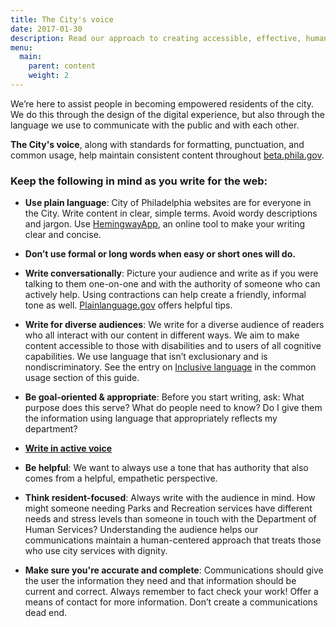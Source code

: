 ```yaml
---
title: The City's voice
date: 2017-01-30
description: Read our approach to creating accessible, effective, human-centered content for residents.
menu:
  main:
    parent: content
    weight: 2
---
```


We’re here to assist people in becoming empowered residents of the city. We do this through the design of the digital experience, but also through the language we use to communicate with the public and with each other.

**The City's voice**,
along with standards for formatting, punctuation, and common usage, help maintain consistent content throughout [beta.phila.gov](www.beta.phila.gov).



### Keep the following in mind as you write for the web:


* **Use plain language**: City of Philadelphia websites are for everyone in the City. Write content in clear, simple terms. Avoid wordy descriptions and jargon. Use [HemingwayApp](http://www.hemingwayapp.com/), an online tool to make your writing clear and concise.

* **Don’t use formal or long words when easy or short ones will do.**

* **Write conversationally**: Picture your audience and write as if you were talking to them one-on-one and with the authority of someone who can actively help. Using contractions can help create a friendly, informal tone as well. [Plainlanguage.gov](http://www.plainlanguage.gov/) offers helpful tips. 

* **Write for diverse audiences**: We write for a diverse audience of readers who all interact with our content in different ways. We aim to make content accessible to those with disabilities and to users of all cognitive capabilities. We use language that isn’t exclusionary and is nondiscriminatory. See the entry on [Inclusive language](https://github.com/CityOfPhiladelphia/standards-docs/blob/master/site-content/guidelines/content/common-usage.md) in the common usage section of this guide.

* **Be goal-oriented & appropriate**: Before you start writing, ask: What purpose does this serve? What do people need to know? Do I give them the information using language that appropriately reflects my department?

* **[Write in active voice](https://github.com/CityOfPhiladelphia/standards-docs/blob/master/site-content/guidelines/content/common-usage.md)**

* **Be helpful**: We want to always use a tone that has authority that also comes from a helpful, empathetic perspective. 

* **Think resident-focused**: Always write with the audience in mind. How might someone needing Parks and Recreation services have different needs and stress levels than someone in touch with the Department of Human Services?  Understanding the audience helps our communications maintain a human-centered approach that treats those who use city services with dignity.


* **Make sure you're accurate and complete**: Communications should give the user the information they need and that information should be current and correct. Always remember to fact check your work! Offer a means of contact for more information. Don’t create a communications dead end.
